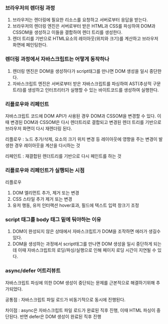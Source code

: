 ### 브라우저의 렌더링 과정

1. 브라우저는 렌더링에 필요한 리소스를 요청하고 서버로부터 응답을 받는다.
2. 브라우저의 렌더링 엔진은 서버로부터 받은 HTML과 CSS를 파싱하여 DOM과 CSSOM을 생성하고 이들을 결합하여 렌더 트리를 생성한다.
3. 렌더 트리를 기반으로 HTML요소의 레이아웃(위치와 크기)를 계산하고 브라우저 화면에 페인팅한다.

### 렌더링 과정에서 자바스크립트는 어떻게 동작하나

1. 렌더링 엔진은 DOM을 생성하다가 script태그를 만나면  DOM 생성을 일시 중단한다. 
2. 자바스크립트 엔진은 서버로부터 받은 자바스크립트를 파싱하여 AST(추상적 구문트리)를 생성하고 인터프리터가 실행할 수 있는 바이트코드를 생성하여 실행한다.

### 리플로우와 리페인트

자바스크립트 코드에 DOM API가 사용된 경우 DOM과 CSSOM을 변경할 수 있다. 이때 변경된 DOM과 CSSOM은 다시 렌더트리로 결합되고 변경된 렌더 트리를 기반으로 브라우저 화면이 다시 재렌더링 된다.

리플로우 : 노드 추가/삭제, 요소의 크기 위치 변경 등 레이아웃에 영향을 주는 변경이 발생한 경우 레이아웃을 계산을 다시하는 것

리페인트 : 재결합된 렌더트리를 기반으로 다시 페인트를 하는 것

### 리플로우와 리페인트가 실행되는 시점

리플로우

1. DOM 엘리먼트 추가, 제거 또는 변경
2. CSS 스타일 추가 제거 또는 변경
3. 유저 행동, 유저 인터랙션 hover효과, 필드에 텍스트 입력 창크기 조정

### **script 태그를 body 태그 밑에 둬야하는 이유**

1. DOM이 완성되지 않은 상태에서 자바스크립트가 DOM을 조작하면 에러가 생길수 있다.
2. DOM을 생성하는 과정에서 script태그를 만나면  DOM 생성을 일시 중단하게 되는데 이때 자바스크립트의 로딩/파싱/실행으로 인해 페이지 로딩 시간이 지연될 수 있다.

### async/defer 어트리뷰트

자바스크립트 파싱에 의한 DOM 생성이 중단되는 문제를 근본적으로 해결하기위해 추가되었다. 

공통점 : 자바스크립트 파일 로드가 비동기적으로 동시에 진행된다.

차이점 : async은 자바스크립트 파일 로드가 완료된 직후 진행, 이때 HTML 파싱이 중단된다. 반면 defer은 DOM 생성이 완료된 직후 진행